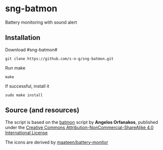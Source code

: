 # sng-batmon
Battery monitoring with sound alert

## Installation

Download #sng-batmon#

    git clone https://github.com/s-n-g/sng-batmon.git

Run make

    make

If successful, install it

    sudo make install

## Source (and resources)

The script is based on the [batmon](https://agorf.gr/2016/06/29/low-battery-notification-in-i3wm/) script by **Angelos Orfanakos**, published under the [Creative Commons Attribution-NonCommercial-ShareAlike 4.0 International License](http://creativecommons.org/licenses/by-nc-sa/4.0/)

The icons are derived by [maateen/battery-monitor](https://github.com/maateen/battery-monitor)
